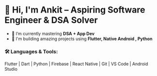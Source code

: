 # 👋 Hi, I'm Ankit – Aspiring Software Engineer & DSA Solver

- 🌱 I’m currently mastering **DSA + App Dev**
- 💼 I'm building amazing projects using **Flutter, Native Android , Python**

### 🛠️ Languages & Tools:
Flutter | Dart | Python | Firebase | React Native | Git | VS Code | Android Studio

